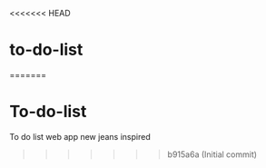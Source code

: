 <<<<<<< HEAD
# to-do-list
=======
# To-do-list
To do list web app new jeans inspired
>>>>>>> b915a6a (Initial commit)
